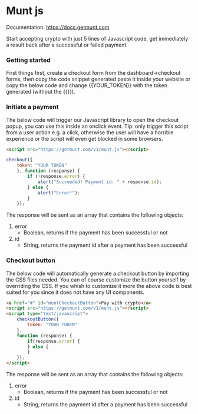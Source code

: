 # Munt js
Documentation: https://docs.getmunt.com

Start accepting crypto with just 5 lines of Javascript code, get immediately a result back after a successful or failed payment.

### Getting started
First things first, create a checkout form from the dashboard->checkout forms, then copy the code snippet generated paste it inside your website or copy the below code and change {{YOUR_TOKEN}} with the token generated (without the {{}}).

### Initiate a payment
The below code will trigger our Javascript library to open the checkout popup, you can use this inside an onclick event. Tip: only trigger this script from a user action e.g. a click, otherwise the user will have a horrible experience or the script will even get blocked in some browsers.
```html
<script src="https://getmunt.com/v1/munt.js"></script>
```
```javascript
checkout({
	token: "YOUR TOKEN"
    }, function (response) {
    	if (!response.error) {
    		alert("Succeeded! Payment id: " + response.id);
    	} else {
	    	alert("Error!");
    	}
	});
```
The response will be sent as an array that contains the following objects:
1. error
	- Boolean, returns if the payment has been successful or not
2. id
	- String, returns the payment id after a payment has been successful

### Checkout button
The below code will automatically generate a checkout button by importing the CSS files needed. You can of course customize the button yourself by overriding the CSS. If you whish to customize it more the above code is best suited for you since it does not have any UI components.

```html
<a href="#" id="muntCheckoutButton">Pay with crypto</a>
<script src="https://getmunt.com/v1/munt.js"></script>
<script type="text/javascript">
    checkoutButton({
        token: "YOUR TOKEN"
    },
    function (response) {
        if(response.error) {
        } else {
        }
    });
</script>
```
The response will be sent as an array that contains the following objects:
1. error
	- Boolean, returns if the payment has been successful or not
2. id
	- String, returns the payment id after a payment has been successful

